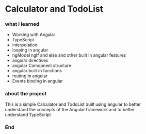 # Calculator and TodoList
### what I learned

- Working with Angular
- TypeScript 
- interpolation
- looping in angular 
- ngModel ngIf and else and other built in angular features
- angular directives 
- angular Comopnent structure 
- angular built in functions
- routing in angular 
- Events binding in angular

### about the project
This is a simple Calculator and TodoList built using angular to better understand the concepts of the Angular framework and to better understand TypeScript 


### End
